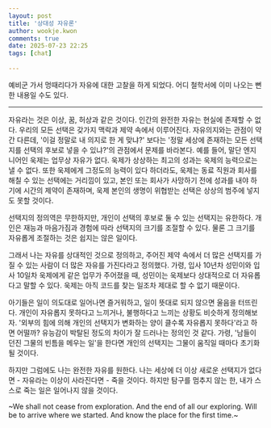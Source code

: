 ```yaml
---  
layout: post  
title: '상대성 자유론'  
author: wookje.kwon  
comments: true  
date: 2025-07-23 22:25  
tags: [chat]  
  
---  
```


예비군 가서 멍때리다가 자유에 대한 고찰을 하게 되었다. 어디 철학서에 이미 나오는 뻔한 내용일 수도 있다.  

---

자유라는 것은 이상, 꿈, 허상과 같은 것이다. 인간의 완전한 자유는 현실에 존재할 수 없다. 우리의 모든 선택은 갖가지 맥락과 제약 속에서 이루어진다. 자유의지와는 관점이 약간 다른데, '이걸 정말로 내 의지로 한 게 맞냐?' 보다는 '정말 세상에 존재하는 모든 선택지를 선택의 후보로 넣을 수 있냐?'의 관점에서 문제를 바라본다. 예를 들어, 말단 엔지니어인 욱제는 업무상 자유가 없다. 욱제가 상상하는 최고의 성과는 욱제의 능력으로는 낼 수 없다. 또한 욱제에게 그정도의 능력이 있다 하더라도, 욱제는 동료 직원과 회사를 해칠 수 있는 선택에는 거리낌이 있고, 본인 또는 회사가 사망하기 전에 성과를 내야 하기에 시간의 제약이 존재하며, 욱제 본인의 생명이 위협받는 선택은 상상의 범주에 넣지도 못할 것이다.  

선택지의 정의역은 무한하지만, 개인이 선택의 후보로 둘 수 있는 선택지는 유한하다. 개인은 재능과 마음가짐과 경험에 따라 선택지의 크기를 조절할 수 있다. 물론 그 크기를 자유롭게 조절하는 것은 쉽지는 않은 일이다.  

그래서 나는 자유를 상대적인 것으로 정의하고, 주어진 제약 속에서 더 많은 선택지를 가질 수 있는 사람이 더 많은 자유를 가진다라고 정의했다. 가령, 입사 10년차 성민이와 입사 10일차 욱제에게 같은 업무가 주어졌을 때, 성민이는 욱제보다 상대적으로 더 자유롭다고 말할 수 있다. 욱제는 아직 코드를 찾는 일조차 제대로 할 수 없기 때문이다.  

아기들은 일이 의도대로 일어나면 즐거워하고, 일이 뜻대로 되지 않으면 울음을 터뜨린다. 개인이 자유롭지 못하다고 느끼거나, 불행하다고 느끼는 상황도 비슷하게 정의해보자. '외부의 힘에 의해 개인의 선택지가 변화하는 양이 클수록 자유롭지 못하다'라고 하면 어떨까? 유능감이 박탈된 정도의 차이가 잘 드러나는 정의인 것 같다. 가령, '남들이 던진 그물의 빈틈을 메우는 일'을 한다면 개인의 선택지는 그물이 움직일 때마다 초기화 될 것이다.  

하지만 그럼에도 나는 완전한 자유를 원한다. 나는 세상에 더 이상 새로운 선택지가 없다면 - 자유라는 이상이 사라진다면 - 죽을 것이다. 하지만 탐구를 멈추지 않는 한, 내가 스스로 죽는 일은 일어나지 않을 것이다.  

~We shall not cease from exploration. And the end of all our exploring. Will be to arrive where we started. And know the place for the first time.~  
